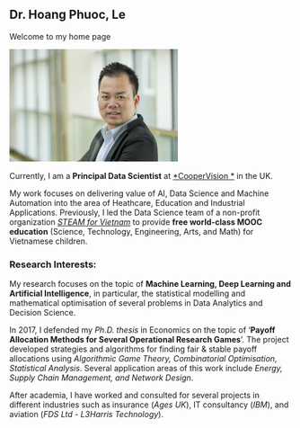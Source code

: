 ## Dr. Hoang Phuoc, Le 

Welcome to my home page

<img src="./images/PhilipLe.jpg" width="300">

Currently, I am a __Principal Data Scientist__ at [*CooperVision *](https://coopervision.co.uk) in the UK. 

My work focuses on delivering value of AI, Data Science and Machine Automation into the area of Heathcare, Education and Industrial Applications.
Previously, I led the Data Science team of a non-profit organization [*STEAM for Vietnam*](https://steamforvietnam.org/) to provide __free world-class MOOC education__ (Science, Technology, Engineering, Arts, and Math) for Vietnamese children.

### Research Interests:
My research focuses on the topic of **Machine Learning, Deep Learning and Artificial Intelligence**, in particular, the statistical modelling and mathematical optimisation of several problems in Data Analytics and Decision Science.

In 2017, I defended my *Ph.D. thesis* in Economics on the topic of ‘**Payoff Allocation Methods for Several Operational Research Games**’. The project developed strategies and algorithms for finding fair & stable payoff allocations using *Algorithmic Game Theory, Combinatorial Optimisation, Statistical Analysis*. Several application areas of this work include *Energy, Supply Chain Management, and Network Design*.

After academia, I have worked and consulted for several projects in different industries such as insurance (*Ages UK*), IT consultancy (*IBM*), and aviation (*FDS Ltd - L3Harris Technology*).  
